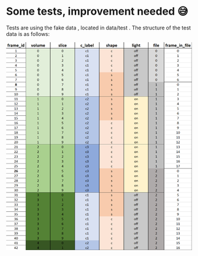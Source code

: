 # Some tests, improvement needed :sweat_smile:

Tests are using the fake data , located in data/test . The structure of the test data is as follows:
<p align="center">
  <img src="../img/test_summary.PNG" alt="test data with annotation" width="600"/>
</p>

